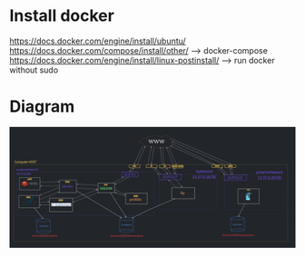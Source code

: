 # Install docker
https://docs.docker.com/engine/install/ubuntu/
<br>
https://docs.docker.com/compose/install/other/ --> docker-compose
<br>
https://docs.docker.com/engine/install/linux-postinstall/ --> run docker without sudo
# Diagram
<img src="https://github.com/Mustapha-Nawawi-T/inception/blob/main/img/dgr.png?raw=true"/>